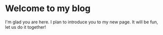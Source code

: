 # Welcome to my blog

I'm glad you are here. I plan to introduce you to my new page. It will be fun, let us do it together!
